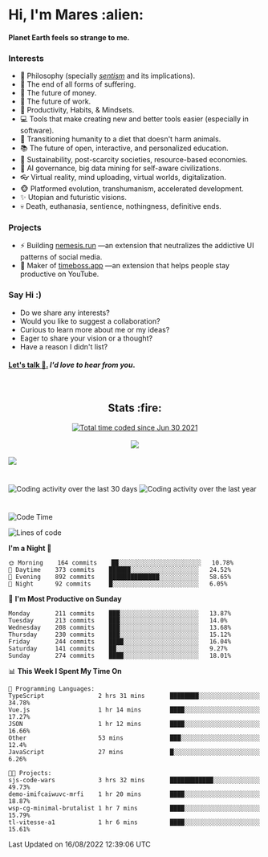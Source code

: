 <h1>Hi, I'm Mares :alien:</h1>

#### Planet Earth feels so strange to me.

### **Interests**

- 🌊 Philosophy (specially [_sentism_][sentismmedium] and its implications).
- 🎯 The end of all forms of suffering.
- 💸 The future of money.
- 💼 The future of work.
- 🧠 Productivity, Habits, & Mindsets.
- 💻 Tools that make creating new and better tools easier (especially in software).
- 🥗 Transitioning humanity to a diet that doesn't harm animals.
- 📚 The future of open, interactive, and personalized education.
- 🌱 Sustainability, post-scarcity societies, resource-based economies.
- 🤖 AI governance, big data mining for self-aware civilizations.
- 👓 Virtual reality, mind uploading, virtual worlds, digitalization.
- 🐵 Platformed evolution, transhumanism, accelerated development.
- ✨ Utopian and futuristic visions.
- 💀 Death, euthanasia, sentience, nothingness, definitive ends.


### **Projects**

- ⚡ Building [nemesis.run](https://chrome.google.com/webstore/detail/nemesis-%E2%80%93-humane-design-f/blfbbifgjgikekfochleknjcopefifgo?hl=en) —an extension that neutralizes the addictive UI patterns of social media.
- 💎 Maker of [timeboss.app](https://timeboss.app) —an extension that helps people stay productive on YouTube.


### **Say Hi :)**

- Do we share any interests?
- Would you like to suggest a collaboration?
- Curious to learn more about me or my ideas?
- Eager to share your vision or a thought?
- Have a reason I didn't list?

#### [Let's talk :wave:.](mailto:mareszhar@gmail.com) _I'd love to hear from you_.

[sentismmedium]: https://medium.com/@mareszhar/born-a-prisoner-a-reflection-about-life-its-struggles-and-a-plan-to-escape-d8566ce9b026

<br>

<h2 align="center">Stats :fire:</h2>

<div align="center">
  <a href="https://wakatime.com/@cfdc0e0d-4860-4b62-9ff0-cb659185525e">
    <img src="https://wakatime.com/badge/user/cfdc0e0d-4860-4b62-9ff0-cb659185525e.svg" alt="Total time coded since Jun 30 2021" />
  </a>
</div>

<br>

<!-- 
Add or remove this: 
&dates=B1AAB3FF 
...or this...
&date_format=M%20j%5B%2C%20Y%5D
from the *streak stats URL below* if they get bugged and aren't updating: 
-->

<div align="center">
  <img src="https://github-readme-streak-stats.herokuapp.com?user=mareszhar&theme=black-ice&hide_border=true&stroke=FFFFFF15&ring=DF8FFE&fire=DF8FFE&currStreakLabel=DF8FFE&background=1A232A&currStreakNum=86FFAB&dates=B1AAB3FF&date_format=M%20j%5B%2C%20Y%5D">
</div>

<br>

<img src="https://activity-graph.herokuapp.com/graph?username=mareszhar&theme=nord&bg_color=00000000&color=979797&line=DF8FFE&point=00000000&area=true&hide_border=true">

<br>

<h1></h1>

<img src="https://wakatime.com/share/@mares/5df0ff02-9c79-41b4-b540-51dc9c65a57b.svg" alt="Coding activity over the last 30 days" />
<img src="https://wakatime.com/share/@mares/ea89ba71-f374-40af-930c-e0655909fe37.svg" alt="Coding activity over the last year" />

<h1></h1>

<!--START_SECTION:waka-->
![Code Time](http://img.shields.io/badge/Code%20Time-583%20hrs%2045%20mins-blue)

![Lines of code](https://img.shields.io/badge/From%20Hello%20World%20I%27ve%20Written-153%20Thousand%20lines%20of%20code-blue)

**I'm a Night 🦉** 

```text
🌞 Morning    164 commits    ██░░░░░░░░░░░░░░░░░░░░░░░   10.78% 
🌆 Daytime    373 commits    ██████░░░░░░░░░░░░░░░░░░░   24.52% 
🌃 Evening    892 commits    ██████████████░░░░░░░░░░░   58.65% 
🌙 Night      92 commits     █░░░░░░░░░░░░░░░░░░░░░░░░   6.05%

```
📅 **I'm Most Productive on Sunday** 

```text
Monday       211 commits    ███░░░░░░░░░░░░░░░░░░░░░░   13.87% 
Tuesday      213 commits    ███░░░░░░░░░░░░░░░░░░░░░░   14.0% 
Wednesday    208 commits    ███░░░░░░░░░░░░░░░░░░░░░░   13.68% 
Thursday     230 commits    ███░░░░░░░░░░░░░░░░░░░░░░   15.12% 
Friday       244 commits    ████░░░░░░░░░░░░░░░░░░░░░   16.04% 
Saturday     141 commits    ██░░░░░░░░░░░░░░░░░░░░░░░   9.27% 
Sunday       274 commits    ████░░░░░░░░░░░░░░░░░░░░░   18.01%

```


📊 **This Week I Spent My Time On** 

```text
💬 Programming Languages: 
TypeScript               2 hrs 31 mins       ████████░░░░░░░░░░░░░░░░░   34.78% 
Vue.js                   1 hr 14 mins        ████░░░░░░░░░░░░░░░░░░░░░   17.27% 
JSON                     1 hr 12 mins        ████░░░░░░░░░░░░░░░░░░░░░   16.66% 
Other                    53 mins             ███░░░░░░░░░░░░░░░░░░░░░░   12.4% 
JavaScript               27 mins             █░░░░░░░░░░░░░░░░░░░░░░░░   6.26%

🐱‍💻 Projects: 
sjs-code-wars            3 hrs 32 mins       ████████████░░░░░░░░░░░░░   49.73% 
demo-imifcaiwuvc-mrfi    1 hr 20 mins        ████░░░░░░░░░░░░░░░░░░░░░   18.87% 
wsp-cg-minimal-brutalist 1 hr 7 mins         ████░░░░░░░░░░░░░░░░░░░░░   15.79% 
tl-vitesse-a1            1 hr 6 mins         ████░░░░░░░░░░░░░░░░░░░░░   15.61%

```


 Last Updated on 16/08/2022 12:39:06 UTC
<!--END_SECTION:waka-->

